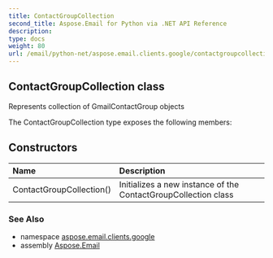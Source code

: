 ```yaml
---
title: ContactGroupCollection
second_title: Aspose.Email for Python via .NET API Reference
description: 
type: docs
weight: 80
url: /email/python-net/aspose.email.clients.google/contactgroupcollection/
---
```


## ContactGroupCollection class

Represents collection of GmailContactGroup objects

The ContactGroupCollection type exposes the following members:
## Constructors
| Name | Description |
| :- | :- |
|ContactGroupCollection()|Initializes a new instance of the ContactGroupCollection class|

### See Also

* namespace [aspose.email.clients.google](/email/python-net/aspose.email.clients.google/)
* assembly [Aspose.Email](/slides/python-net/)

